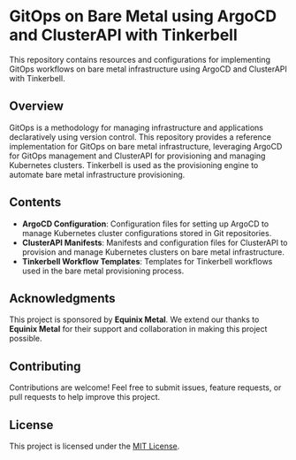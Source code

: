 # GitOps on Bare Metal using ArgoCD and ClusterAPI with Tinkerbell

This repository contains resources and configurations for implementing GitOps workflows on bare metal infrastructure using ArgoCD and ClusterAPI with Tinkerbell.

## Overview

GitOps is a methodology for managing infrastructure and applications declaratively using version control. This repository provides a reference implementation for GitOps on bare metal infrastructure, leveraging ArgoCD for GitOps management and ClusterAPI for provisioning and managing Kubernetes clusters. Tinkerbell is used as the provisioning engine to automate bare metal infrastructure provisioning.

## Contents

- **ArgoCD Configuration**: Configuration files for setting up ArgoCD to manage Kubernetes cluster configurations stored in Git repositories.
- **ClusterAPI Manifests**: Manifests and configuration files for ClusterAPI to provision and manage Kubernetes clusters on bare metal infrastructure.
- **Tinkerbell Workflow Templates**: Templates for Tinkerbell workflows used in the bare metal provisioning process.

## Acknowledgments

This project is sponsored by **Equinix Metal**. We extend our thanks to **Equinix Metal** for their support and collaboration in making this project possible.

## Contributing

Contributions are welcome! Feel free to submit issues, feature requests, or pull requests to help improve this project.

## License

This project is licensed under the [MIT License](LICENSE).
